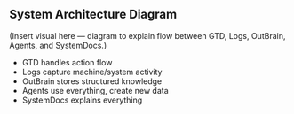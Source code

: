 ## System Architecture Diagram

(Insert visual here — diagram to explain flow between GTD, Logs, OutBrain, Agents, and SystemDocs.)

- GTD handles action flow
- Logs capture machine/system activity
- OutBrain stores structured knowledge
- Agents use everything, create new data
- SystemDocs explains everything 